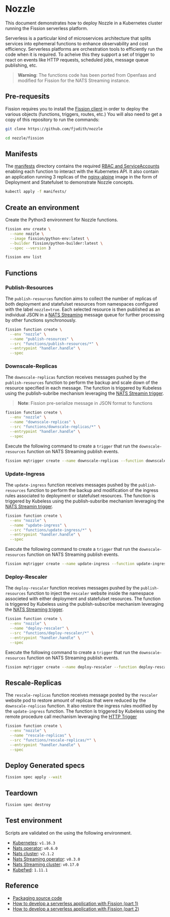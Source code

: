 
# Nozzle

This document demonstrates how to deploy Nozzle in a Kubernetes cluster running the Fission serverless platform.

Serverless is a particular kind of microservices architecture that splits services into ephemeral functions to enhance observability and cost efficiency.
Serverless platforms are orchestration tools to efficiently run the code when it is required. To acheive this they support a set of trigger to react on events like HTTP requests, scheduled jobs, message queue publishing, etc.

> **Warning**: The functions code has been ported from Openfaas and modified for Fission for the NATS Streaming instance.

## Pre-requesits

Fission requires you to install the [Fission client](https://github.com/fission/fission/releases) in order to deploy the various objects (functions, triggers, routes, etc.)
You will also need to get a copy of this repository to run the commands:

```bash
git clone https://github.com/fjudith/nozzle

cd nozzle/fission
```

## Manifests

The [manifests](./manifests/) directory contains the required [RBAC and ServiceAccounts](https://kubernetes.io/docs/reference/access-authn-authz/rbac/) enabling each function to interact with the Kubernetes API.
It also contain an application running 3 replicas of the [nginx-alpine](https://hub.docker.com/r/amd64/nginx) image in the form of Deployment and Statefulset to demonstrate Nozzle concepts.

```bash
kubectl apply -f manifests/
```

## Create an environment

Create the Python3 environment for Nozzle functions.

```bash
fission env create \
  --name nozzle \
  --image fission/python-env:latest \
  --builder fission/python-builder:latest \
  --spec --version 3

fission env list
```

## Functions

### Publish-Resources

The `publish-resources` function aims to collect the number of replicas of both deployment and statefulset resources from namespaces configured with the label `nozzle=true`.
Each selected resource is then published as an individual JSON in a [NATS Streaming](https://docs.nats.io/nats-streaming-concepts/intro) message queue for further processing by other functions synchronously.

```bash
fission function create \
  --env "nozzle" \
  --name "publish-resources" \
  --src "functions/publish-resources/*" \
  --entrypoint "handler.handle" \
  --spec
```

### Downscale-Replicas

The `downscale-replicas` function receives messages pushed by the `publish-resources` function to perform the backup and scale down of the resource specified in each message.
The function is triggered by Kubeless using the publish-subribe mechanism leveraging the [NATS Streamin trigger](https://docs.fission.io/docs/triggers/message-queue-trigger/nats-streaming/).

> **Note**: Fission pre-serialize message in JSON format to functions

```bash
fission function create \
  --env "nozzle" \
  --name "downscale-replicas" \
  --src "functions/downscale-replicas/*" \
  --entrypoint "handler.handle" \
  --spec
```

Execute the following command to create a `trigger` that run the `downscale-resources` function on NATS Streaming publish events.

```bash
fission mqtrigger create --name downscale-replicas --function downscale-replicas --mqtype='nats-streaming' --topic 'k8s_replicas' --spec
```

### Update-Ingress

The `update-ingress` function receives messages pushed by the `publish-resources` function to perform the backup and modification of the ingress rules associated to deployment or statefulset resources.
The function is triggered by Kubeless using the publish-subsribe mechanism leveraging the [NATS Streamin trigger](https://docs.fission.io/docs/triggers/message-queue-trigger/nats-streaming/).

```bash
fission function create \
  --env "nozzle" \
  --name "update-ingress" \
  --src "functions/update-ingress/*" \
  --entrypoint "handler.handle" \
  --spec
```

Execute the following command to create a `trigger` that run the `downscale-resources` function on NATS Streaming publish events.

```bash
fission mqtrigger create --name update-ingress --function update-ingress --mqtype='nats-streaming' --topic 'k8s_replicas' --spec
```

### Deploy-Rescaler

The `deploy-rescaler` function receives messages pushed by the `publish-resources` function to inject the `rescaler` website inside the namespace associeted with either deployment and statefulset resources.
The function is triggered by Kubeless using the publish-subscribe mechanism leveraging the [NATS Streaming trigger](https://docs.fission.io/docs/triggers/message-queue-trigger/nats-streaming/).

```bash
fission function create \
  --env "nozzle" \
  --name "deploy-rescaler" \
  --src "functions/deploy-rescaler/*" \
  --entrypoint "handler.handle" \
  --spec
```

Execute the following command to create a `trigger` that run the `downscale-resources` function on NATS Streaming publish events.

```bash
fission mqtrigger create --name deploy-rescaler --function deploy-rescaler --mqtype='nats-streaming' --topic 'k8s_ingresses' --spec
```

## Rescale-Replicas

The `rescale-replicas` function receives message posted by the `rescaler` website pod to restore amount of replicas that were reduced by the `downscale-replicas` function. It also restore the ingress rules modified by the `update-ingress` function.
The function is triggered by Kubeless using the remote procedure call mechanism leveraging the [HTTP Trigger](https://kubeless.io/docs/http-triggers/)

```bash
fission function create \
  --env "nozzle" \
  --name "rescale-replicas" \
  --src "functions/rescale-replicas/*" \
  --entrypoint "handler.handle" \
  --spec
```

## Deploy Generated specs

```bash
fission spec apply --wait
```

## Teardown

```bash
fission spec destroy
```

## Test environment

Scripts are validated on the using the following environment.

* [Kubernetes](https://github.com/kubernetes/kubernetes): `v1.16.3`
* [Nats operator](https://github.com/nats-io/nats-operator): `v0.6.0`
* [Nats cluster](https://github.com/nats-io/nats-server): `v2.1.2`
* [Nats Streaming operator](https://github.com/nats-io/nats-streaming-operator): `v0.3.0`
* [Nats Streaming cluster](https://github.com/nats-io/nats-server): `v0.17.0`
* [Kubefwd](https://github.com/txn2/kubefwd): `1.11.1`

## Reference

* [Packaging source code](https://docs.fission.io/docs/usage/package)
* [How to develop a serverless application with Fission (part 1)](https://tachingchen.com/blog/how-to-develop-a-serverless-application-with-fission-pt-1/)
* [How to develop a serverless application with Fission (part 2)](https://tachingchen.com/blog/how-to-develop-a-serverless-application-with-fission-pt-2/)